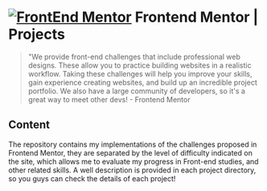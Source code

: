 # [![FrontEnd Mentor](https://user-images.githubusercontent.com/90868283/214611395-e2178a88-8499-4adb-af98-e0a6668a57a3.png)](https://www.frontendmentor.io/profile/victrralvss) Frontend Mentor | Projects

>"We provide front-end challenges that include professional web designs. These allow you to practice building websites in a realistic workflow. Taking these challenges will help you improve your skills, gain experience creating websites, and build up an incredible project portfolio. We also have a large community of developers, so it's a great way to meet other devs! - Frontend Mentor


## Content
The repository contains my implementations of the challenges proposed in Frontend Mentor, they are separated by the level of difficulty indicated on the site, which allows me to evaluate my progress in Front-end studies, and other related skills. A well description is provided in each project directory, so you guys can check the details of each project!
